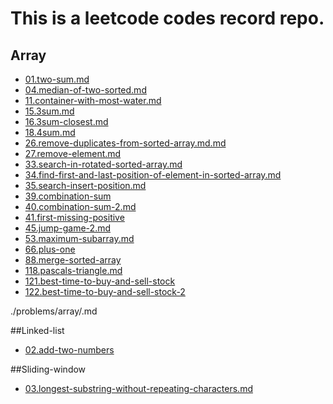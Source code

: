 # This is a leetcode codes record repo.


## Array
- [01.two-sum.md](./problems/array/01.two-sum.md)  
- [04.median-of-two-sorted.md](./problems/array/04.median-of-two-sorted.md)  
- [11.container-with-most-water.md](./problems/array/11.container-with-most-water.md)  
- [15.3sum.md](./problems/array/15.3sum.md)  
- [16.3sum-closest.md](./problems/array/16.3sum-closest.md)  
- [18.4sum.md](18.4sum.md)  
- [26.remove-duplicates-from-sorted-array.md.md](./problems/array/26.remove-duplicates-from-sorted-array.md.md)  
- [27.remove-element.md](./problems/array/27.remove-element.md)  
- [33.search-in-rotated-sorted-array.md](./problems/array/33.search-in-rotated-sorted-array.md)  
- [34.find-first-and-last-position-of-element-in-sorted-array.md](./problems/array/34.find-first-and-last-position-of-element-in-sorted-array.md)  
- [35.search-insert-position.md](./problems/array/35.search-insert-position.md)  
- [39.combination-sum](./problems/array/39.combination-sum.md)  
- [40.combination-sum-2.md](./problems/array/40.combination-sum-2.md)
- [41.first-missing-positive](./problems/array/41.first-missing-positive.md)
- [45.jump-game-2.md](./problems/array/45.jump-game-2.md)
- [53.maximum-subarray.md](./problems/array/53.maximum-subarray.md)  
- [66.plus-one](./problems/array/66.plus-one.md)
- [88.merge-sorted-array](./problems/array/88.merge-sorted-array.md)
- [118.pascals-triangle.md](./problems/array/118.pascals-triangle.md)
- [121.best-time-to-buy-and-sell-stock](./problems/array/121.best-time-to-buy-and-sell-stock.md)
- [122.best-time-to-buy-and-sell-stock-2](./problems/array/122.best-time-to-buy-and-sell-stock-2.md)



./problems/array/.md


##Linked-list
- [02.add-two-numbers](./problems/linked-list/2.add-two-numbers.md)






##Sliding-window
- [03.longest-substring-without-repeating-characters.md](./leetcode/sliding-window/03.longest-substring-without-repeating-characters.md)







